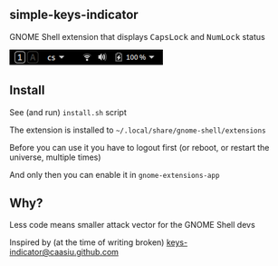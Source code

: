 ## simple-keys-indicator
GNOME Shell extension that displays <kbd>CapsLock</kbd> and <kbd>NumLock</kbd> status

![Screenshot](./screenshot.png)

## Install
See (and run) ```install.sh``` script

The extension is installed to ```~/.local/share/gnome-shell/extensions```

Before you can use it you have to logout first (or reboot, or restart the universe, multiple times)

And only then you can enable it in ```gnome-extensions-app```

## Why?
Less code means smaller attack vector for the GNOME Shell devs

Inspired by (at the time of writing broken) [keys-indicator@caasiu.github.com](https://github.com/caasiu/gnome-shell-extension-KeysIndicator)